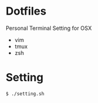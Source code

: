 # Dotfiles

Personal Terminal Setting for OSX

- vim
- tmux
- zsh

# Setting

```bash 
$ ./setting.sh
```
